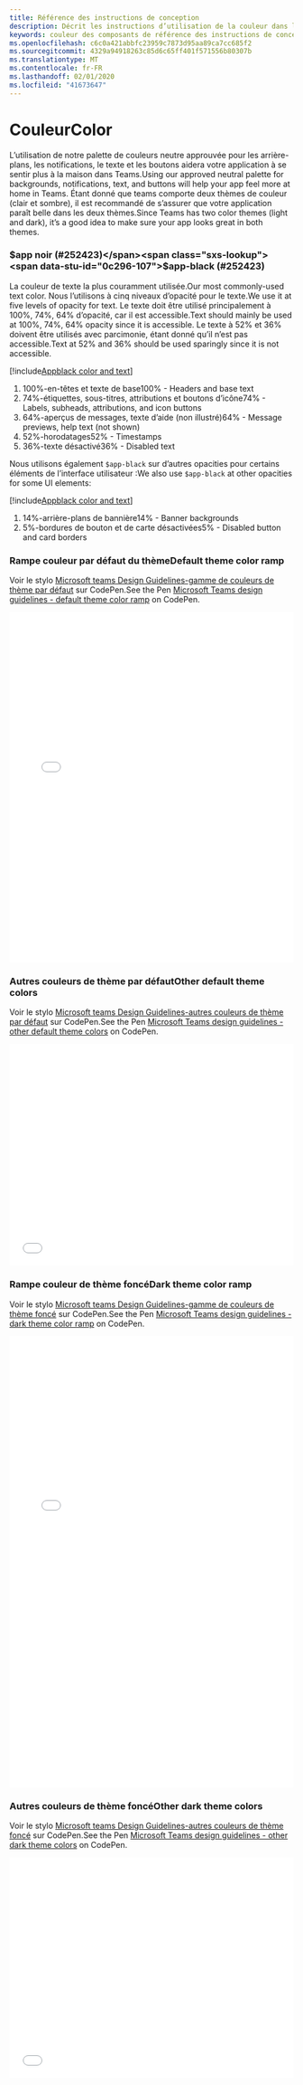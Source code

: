 ```yaml
---
title: Référence des instructions de conception
description: Décrit les instructions d’utilisation de la couleur dans les applications
keywords: couleur des composants de référence des instructions de conception teams
ms.openlocfilehash: c6c0a421abbfc23959c7873d95aa89ca7cc685f2
ms.sourcegitcommit: 4329a94918263c85d6c65ff401f571556b80307b
ms.translationtype: MT
ms.contentlocale: fr-FR
ms.lasthandoff: 02/01/2020
ms.locfileid: "41673647"
---
```

# <a name="color"></a><span data-ttu-id="0c296-104">Couleur</span><span class="sxs-lookup"><span data-stu-id="0c296-104">Color</span></span>

<span data-ttu-id="0c296-105">L’utilisation de notre palette de couleurs neutre approuvée pour les arrière-plans, les notifications, le texte et les boutons aidera votre application à se sentir plus à la maison dans Teams.</span><span class="sxs-lookup"><span data-stu-id="0c296-105">Using our approved neutral palette for backgrounds, notifications, text, and buttons will help your app feel more at home in Teams.</span></span> <span data-ttu-id="0c296-106">Étant donné que teams comporte deux thèmes de couleur (clair et sombre), il est recommandé de s’assurer que votre application paraît belle dans les deux thèmes.</span><span class="sxs-lookup"><span data-stu-id="0c296-106">Since Teams has two color themes (light and dark), it’s a good idea to make sure your app looks great in both themes.</span></span>

### <a name="app-black-252423"></a><span data-ttu-id="0c296-107">$app noir (#252423)</span><span class="sxs-lookup"><span data-stu-id="0c296-107">$app-black (#252423)</span></span>

<span data-ttu-id="0c296-108">La couleur de texte la plus couramment utilisée.</span><span class="sxs-lookup"><span data-stu-id="0c296-108">Our most commonly-used text color.</span></span> <span data-ttu-id="0c296-109">Nous l’utilisons à cinq niveaux d’opacité pour le texte.</span><span class="sxs-lookup"><span data-stu-id="0c296-109">We use it at five levels of opacity for text.</span></span> <span data-ttu-id="0c296-110">Le texte doit être utilisé principalement à 100%, 74%, 64% d’opacité, car il est accessible.</span><span class="sxs-lookup"><span data-stu-id="0c296-110">Text should mainly be used at 100%, 74%, 64% opacity since it is accessible.</span></span> <span data-ttu-id="0c296-111">Le texte à 52% et 36% doivent être utilisés avec parcimonie, étant donné qu’il n’est pas accessible.</span><span class="sxs-lookup"><span data-stu-id="0c296-111">Text at 52% and 36% should be used sparingly since it is not accessible.</span></span>

[!include[Appblack color and text](~/includes/design/color-image-appblack-text.html)]

1. <span data-ttu-id="0c296-112">100%-en-têtes et texte de base</span><span class="sxs-lookup"><span data-stu-id="0c296-112">100% - Headers and base text</span></span>
2. <span data-ttu-id="0c296-113">74%-étiquettes, sous-titres, attributions et boutons d’icône</span><span class="sxs-lookup"><span data-stu-id="0c296-113">74% - Labels, subheads, attributions, and icon buttons</span></span>
3. <span data-ttu-id="0c296-114">64%-aperçus de messages, texte d’aide (non illustré)</span><span class="sxs-lookup"><span data-stu-id="0c296-114">64% - Message previews, help text (not shown)</span></span>
4. <span data-ttu-id="0c296-115">52%-horodatages</span><span class="sxs-lookup"><span data-stu-id="0c296-115">52% - Timestamps</span></span>
5. <span data-ttu-id="0c296-116">36%-texte désactivé</span><span class="sxs-lookup"><span data-stu-id="0c296-116">36% - Disabled text</span></span>

<span data-ttu-id="0c296-117">Nous utilisons également `$app-black` sur d’autres opacities pour certains éléments de l’interface utilisateur :</span><span class="sxs-lookup"><span data-stu-id="0c296-117">We also use `$app-black` at other opacities for some UI elements:</span></span>

[!include[Appblack color and text](~/includes/design/color-image-appblack-ui.html)]

1. <span data-ttu-id="0c296-118">14%-arrière-plans de bannière</span><span class="sxs-lookup"><span data-stu-id="0c296-118">14% - Banner backgrounds</span></span>
2. <span data-ttu-id="0c296-119">5%-bordures de bouton et de carte désactivées</span><span class="sxs-lookup"><span data-stu-id="0c296-119">5% - Disabled button and card borders</span></span>

### <a name="default-theme-color-ramp"></a><span data-ttu-id="0c296-120">Rampe couleur par défaut du thème</span><span class="sxs-lookup"><span data-stu-id="0c296-120">Default theme color ramp</span></span>

<span data-ttu-id="0c296-121">Voir le stylo [Microsoft teams Design Guidelines-gamme de couleurs de thème par défaut](https://codepen.io/msteams/pen/KyPmqL/) sur CodePen.</span><span class="sxs-lookup"><span data-stu-id="0c296-121">See the Pen [Microsoft Teams design guidelines - default theme color ramp](https://codepen.io/msteams/pen/KyPmqL/) on CodePen.</span></span>

<iframe height='620' scrolling='no' title='<span data-ttu-id="0c296-122">Instructions de conception de Microsoft teams-gamme de couleurs de thème par défaut</span><span class="sxs-lookup"><span data-stu-id="0c296-122">Microsoft Teams design guidelines - default theme color ramp</span></span>' src='//codepen.io/msteams/embed/KyPmqL/?height=682&theme-id=31655&default-tab=result&embed-version=2' frameborder='no' allowtransparency='true' allowfullscreen='true' style='width: 100%;'><span data-ttu-id="0c296-123">Voir le stylo <a href='https://codepen.io/msteams/pen/KyPmqL/'>Microsoft teams Design Guidelines-gamme de couleurs de thème par défaut</a> par Microsoft Teams (<a href='https://codepen.io/msteams'>@msteams</a>) sur <a href='https://codepen.io'>CodePen</a>.</span><span class="sxs-lookup"><span data-stu-id="0c296-123">See the Pen <a href='https://codepen.io/msteams/pen/KyPmqL/'>Microsoft Teams design guidelines - default theme color ramp</a> by Microsoft Teams (<a href='https://codepen.io/msteams'>@msteams</a>) on <a href='https://codepen.io'>CodePen</a>.</span></span>
</iframe>

### <a name="other-default-theme-colors"></a><span data-ttu-id="0c296-124">Autres couleurs de thème par défaut</span><span class="sxs-lookup"><span data-stu-id="0c296-124">Other default theme colors</span></span>

<span data-ttu-id="0c296-125">Voir le stylo [Microsoft teams Design Guidelines-autres couleurs de thème par défaut](https://codepen.io/msteams/pen/zPOdYJ/) sur CodePen.</span><span class="sxs-lookup"><span data-stu-id="0c296-125">See the Pen [Microsoft Teams design guidelines - other default theme colors](https://codepen.io/msteams/pen/zPOdYJ/) on CodePen.</span></span>

<iframe height='392' scrolling='no' title='<span data-ttu-id="0c296-126">Instructions de conception de Microsoft teams-autres couleurs de thème par défaut</span><span class="sxs-lookup"><span data-stu-id="0c296-126">Microsoft Teams design guidelines - other default theme colors</span></span>' src='//codepen.io/msteams/embed/zPOdYJ/?height=442&theme-id=31655&default-tab=result&embed-version=2' frameborder='no' allowtransparency='true' allowfullscreen='true' style='width: 100%;'><span data-ttu-id="0c296-127">Voir le stylo <a href='https://codepen.io/msteams/pen/zPOdYJ/'>Microsoft teams Design Guidelines-autres couleurs de thème par défaut</a> par Microsoft Teams (<a href='https://codepen.io/msteams'>@msteams</a>) sur <a href='https://codepen.io'>CodePen</a>.</span><span class="sxs-lookup"><span data-stu-id="0c296-127">See the Pen <a href='https://codepen.io/msteams/pen/zPOdYJ/'>Microsoft Teams design guidelines - other default theme colors</a> by Microsoft Teams (<a href='https://codepen.io/msteams'>@msteams</a>) on <a href='https://codepen.io'>CodePen</a>.</span></span>
</iframe>

### <a name="dark-theme-color-ramp"></a><span data-ttu-id="0c296-128">Rampe couleur de thème foncé</span><span class="sxs-lookup"><span data-stu-id="0c296-128">Dark theme color ramp</span></span>

<span data-ttu-id="0c296-129">Voir le stylo [Microsoft teams Design Guidelines-gamme de couleurs de thème foncé](https://codepen.io/msteams/pen/BmBwjx/) sur CodePen.</span><span class="sxs-lookup"><span data-stu-id="0c296-129">See the Pen [Microsoft Teams design guidelines - dark theme color ramp](https://codepen.io/msteams/pen/BmBwjx/) on CodePen.</span></span>

<iframe height='798' scrolling='no' title='<span data-ttu-id="0c296-130">Instructions de conception de Microsoft teams-rampe couleur du thème foncé</span><span class="sxs-lookup"><span data-stu-id="0c296-130">Microsoft Teams design guidelines - dark theme color ramp</span></span>' src='//codepen.io/msteams/embed/BmBwjx/?height=846&theme-id=31655&default-tab=result&embed-version=2' frameborder='no' allowtransparency='true' allowfullscreen='true' style='width: 100%;'><span data-ttu-id="0c296-131">Voir le stylo <a href='https://codepen.io/msteams/pen/BmBwjx/'>Microsoft teams Design Guidelines-gamme de couleurs de thème foncé</a> par Microsoft Teams (<a href='https://codepen.io/msteams'>@msteams</a>) sur <a href='https://codepen.io'>CodePen</a>.</span><span class="sxs-lookup"><span data-stu-id="0c296-131">See the Pen <a href='https://codepen.io/msteams/pen/BmBwjx/'>Microsoft Teams design guidelines - dark theme color ramp</a> by Microsoft Teams (<a href='https://codepen.io/msteams'>@msteams</a>) on <a href='https://codepen.io'>CodePen</a>.</span></span>
</iframe>

### <a name="other-dark-theme-colors"></a><span data-ttu-id="0c296-132">Autres couleurs de thème foncé</span><span class="sxs-lookup"><span data-stu-id="0c296-132">Other dark theme colors</span></span>

<span data-ttu-id="0c296-133">Voir le stylo [Microsoft teams Design Guidelines-autres couleurs de thème foncé](https://codepen.io/msteams/pen/zPOEXN/) sur CodePen.</span><span class="sxs-lookup"><span data-stu-id="0c296-133">See the Pen [Microsoft Teams design guidelines - other dark theme colors](https://codepen.io/msteams/pen/zPOEXN/) on CodePen.</span></span>

<iframe height='390' scrolling='no' title='<span data-ttu-id="0c296-134">Instructions de conception de Microsoft teams-autres couleurs de thème foncé</span><span class="sxs-lookup"><span data-stu-id="0c296-134">Microsoft Teams design guidelines - other dark theme colors</span></span>' src='//codepen.io/msteams/embed/zPOEXN/?height=442&theme-id=31655&default-tab=result&embed-version=2' frameborder='no' allowtransparency='true' allowfullscreen='true' style='width: 100%;'><span data-ttu-id="0c296-135">Voir le stylo <a href='https://codepen.io/msteams/pen/zPOEXN/'>Microsoft teams Design Guidelines-autres couleurs de thème foncé</a> par Microsoft Teams (<a href='https://codepen.io/msteams'>@msteams</a>) sur <a href='https://codepen.io'>CodePen</a>.</span><span class="sxs-lookup"><span data-stu-id="0c296-135">See the Pen <a href='https://codepen.io/msteams/pen/zPOEXN/'>Microsoft Teams design guidelines - other dark theme colors</a> by Microsoft Teams (<a href='https://codepen.io/msteams'>@msteams</a>) on <a href='https://codepen.io'>CodePen</a>.</span></span>
</iframe>